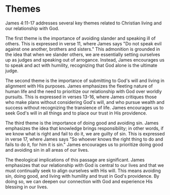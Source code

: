 # Themes

James 4:11-17 addresses several key themes related to Christian living and our relationship with God. 

The first theme is the importance of avoiding slander and speaking ill of others. This is expressed in verse 11, where James says "Do not speak evil against one another, brothers and sisters." This admonition is grounded in the idea that when we slander others, we are essentially setting ourselves up as judges and speaking out of arrogance. Instead, James encourages us to speak and act with humility, recognizing that God alone is the ultimate judge.

The second theme is the importance of submitting to God's will and living in alignment with His purposes. James emphasizes the fleeting nature of human life and the need to prioritize our relationship with God over worldly pursuits. This is expressed in verses 13-16, where James critiques those who make plans without considering God's will, and who pursue wealth and success without recognizing the transience of life. James encourages us to seek God's will in all things and to place our trust in His providence.

The third theme is the importance of doing good and avoiding sin. James emphasizes the idea that knowledge brings responsibility; in other words, if we know what is right and fail to do it, we are guilty of sin. This is expressed in verse 17, where James says "So whoever knows the right thing to do and fails to do it, for him it is sin." James encourages us to prioritize doing good and avoiding sin in all areas of our lives.

The theological implications of this passage are significant. James emphasizes that our relationship with God is central to our lives and that we must continually seek to align ourselves with His will. This means avoiding sin, doing good, and living with humility and trust in God's providence. By doing so, we can deepen our connection with God and experience His blessing in our lives.